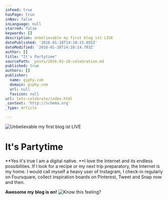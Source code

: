 ```yaml
---
inFeed: true
hasPage: true
inNav: false
inLanguage: null
starred: false
keywords: []
description: Unbelievable my first blog ist LIVE
datePublished: '2016-01-18T14:10:15.055Z'
dateModified: '2016-01-18T14:10:14.783Z'
author: []
title: "It's Partytime"
sourcePath: _posts/2016-01-16-celebration.md
published: true
authors: []
publisher:
  name: giphy.com
  domain: giphy.com
  url: null
  favicon: null
url: lets-celebrate/index.html
_context: 'http://schema.org'
_type: Article

---
```

![Unbelievable my first blog ist LIVE](https://s3-us-west-2.amazonaws.com/the-grid-img/p/516b4283b8eba6b7de72ebb5ffe3ed09effa0995.gif)

# It's Partytime

**Yes it's true I am a digital native. **I love the Internet and its endless possibilities. If I look for a recipe or my next trip preparatory, the Internet is my home. I would call myself a heavy user of Instagram, I check-in regularly on Foursquare, collect inspiration boards on Pinterest, Tweet and Snap now and then.

**Awesome my blog is on!**
![Know this feeling?](https://s3-us-west-2.amazonaws.com/the-grid-img/p/ba1b7727b53791e22760928e74095795699d8b58.gif)